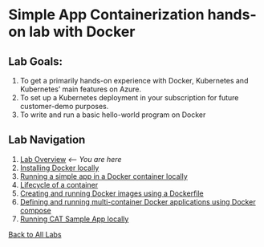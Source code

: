 # Simple App Containerization hands-on lab with Docker 

## Lab Goals:
1. To get a primarily hands-on experience with Docker, Kubernetes and Kubernetes’ main features on Azure.
1. To set up a Kubernetes deployment in your subscription for future customer-demo purposes. 
1. To write and run a basic hello-world program on Docker


## Lab Navigation
1. [Lab Overview](./index.html) *<-- You are here*
1. [Installing Docker locally](./step01.html)
1. [Running a simple app in a Docker container locally](./step02.html)
1. [Lifecycle of a container](./step03.html)
1. [Creating and running Docker images using a Dockerfile](./step04.html)
1. [Defining and running multi-container Docker applications using Docker compose](./step05.html)
1. [Running CAT Sample App locally](./step06.html)

[Back to All Labs](../../index.html)
